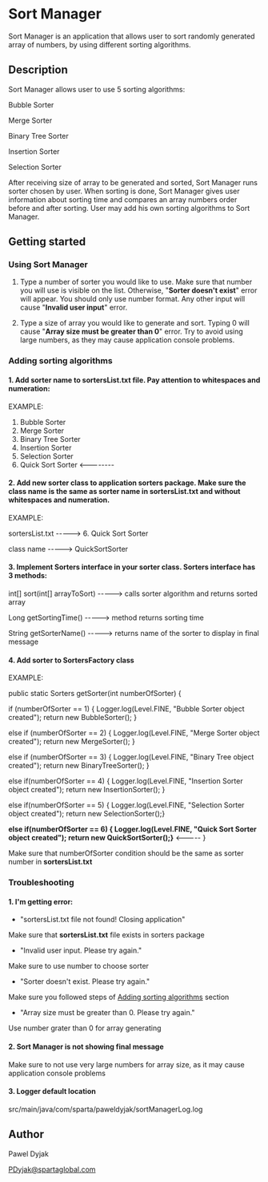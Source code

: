 # Sort Manager
Sort Manager is an application that allows user to sort randomly generated array of numbers, by 
using different sorting algorithms.

## Description

Sort Manager allows user to use 5 sorting algorithms:

Bubble Sorter

Merge Sorter

Binary Tree Sorter

Insertion Sorter

Selection Sorter

After receiving size of array to be generated and sorted, Sort Manager runs sorter chosen by user.
When sorting is done, Sort Manager gives user information about sorting time and compares an 
array numbers order before and after sorting. User may add his own sorting algorithms to Sort 
Manager.

## Getting started

### Using Sort Manager

1. Type a number of sorter you would like to use. Make sure that number you will use is
   visible on the list. Otherwise, "**Sorter doesn't exist**" error will appear. You should only use 
   number format. Any other input will cause "**Invalid user input**" error.


2. Type a size of array you would like to generate and sort. Typing 0 will cause "**Array size 
   must be greater than 0**" error. Try to avoid using large numbers, as they may cause 
   application console problems.

### Adding sorting algorithms

#### 1. Add sorter name to **sortersList.txt** file. Pay attention to whitespaces and numeration:

EXAMPLE:

1. Bubble Sorter
2. Merge Sorter
3. Binary Tree Sorter
4. Insertion Sorter
5. Selection Sorter
6. Quick Sort Sorter    <--------



#### 2. Add new sorter class to application **sorters** package. Make sure the class name is the same as sorter name in sortersList.txt and without whitespaces and numeration. 
   

EXAMPLE:

sortersList.txt -----> 6. Quick Sort Sorter

class name -----> QuickSortSorter

#### 3. Implement Sorters interface in your sorter class. Sorters interface has 3 methods:

int[] sort(int[] arrayToSort) -----> calls sorter algorithm and returns sorted array

Long getSortingTime() -----> method returns sorting time

String getSorterName() -----> returns name of the sorter to display in final message


#### 4. Add sorter to SortersFactory class

EXAMPLE:

public static Sorters getSorter(int numberOfSorter) {

if (numberOfSorter == 1) {
Logger.log(Level.FINE, "Bubble Sorter object created");
return new BubbleSorter(); 
} 

else if (numberOfSorter == 2) {
Logger.log(Level.FINE, "Merge Sorter object created");
return new MergeSorter();
}

else if (numberOfSorter == 3) {
Logger.log(Level.FINE, "Binary Tree object created");
return new BinaryTreeSorter();
}

else if(numberOfSorter == 4) {
Logger.log(Level.FINE, "Insertion Sorter object created");
return new InsertionSorter();
}

else if(numberOfSorter == 5) {
Logger.log(Level.FINE, "Selection Sorter object created");
return new SelectionSorter();}

**else if(numberOfSorter == 6) {
Logger.log(Level.FINE, "Quick Sort Sorter object created");
return new QuickSortSorter();}** <-----
}

Make sure that numberOfSorter condition should be the same as sorter number in **sortersList.txt**


### Troubleshooting

#### 1. I'm getting error:

* "sortersList.txt file not found! Closing application"

Make sure that **sortersList.txt** file exists in sorters package

* "Invalid user input. Please try again."

Make sure to use number to choose sorter

* "Sorter doesn't exist. Please try again."

Make sure you followed steps of [Adding sorting algorithms](#adding-sorting-algorithms) section

* "Array size must be greater than 0. Please try again."

Use number grater than 0 for array generating

#### 2. Sort Manager is not showing final message

Make sure to not use very large numbers for array size, as it may cause application console problems

#### 3. Logger default location

src/main/java/com/sparta/paweldyjak/sortManagerLog.log

## Author

Pawel Dyjak

[PDyjak@spartaglobal.com]()



